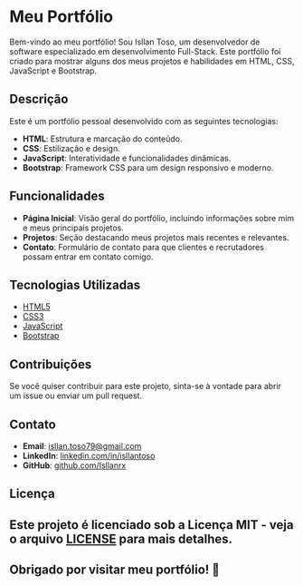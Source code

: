 # Meu Portfólio

Bem-vindo ao meu portfólio! Sou Isllan Toso, um desenvolvedor de software especializado em desenvolvimento Full-Stack. Este portfólio foi criado para mostrar alguns dos meus projetos e habilidades em HTML, CSS, JavaScript e Bootstrap.

## Descrição

Este é um portfólio pessoal desenvolvido com as seguintes tecnologias:
- **HTML**: Estrutura e marcação do conteúdo.
- **CSS**: Estilização e design.
- **JavaScript**: Interatividade e funcionalidades dinâmicas.
- **Bootstrap**: Framework CSS para um design responsivo e moderno.

## Funcionalidades

- **Página Inicial**: Visão geral do portfólio, incluindo informações sobre mim e meus principais projetos.
- **Projetos**: Seção destacando meus projetos mais recentes e relevantes.
- **Contato**: Formulário de contato para que clientes e recrutadores possam entrar em contato comigo.

## Tecnologias Utilizadas

- [HTML5](https://developer.mozilla.org/pt-BR/docs/Web/HTML)
- [CSS3](https://developer.mozilla.org/pt-BR/docs/Web/CSS)
- [JavaScript](https://developer.mozilla.org/pt-BR/docs/Web/JavaScript)
- [Bootstrap](https://getbootstrap.com/)

## Contribuições

Se você quiser contribuir para este projeto, sinta-se à vontade para abrir um issue ou enviar um pull request.

## Contato

- **Email**: [isllan.toso79@gmail.com](mailto:isllan.toso79@gmail.com)
- **LinkedIn**: [linkedin.com/in/isllantoso](https://linkedin.com/in/isllantoso)
- **GitHub**: [github.com/Isllanrx](https://github.com/Isllanrx)

## Licença

Este projeto é licenciado sob a Licença MIT - veja o arquivo [LICENSE](LICENSE) para mais detalhes.
---
Obrigado por visitar meu portfólio! 🚀
---
